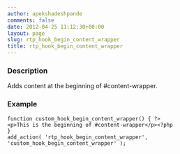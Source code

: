 ```yaml
---
author: apekshadeshpande
comments: false
date: 2012-04-25 11:12:30+00:00
layout: page
slug: rtp_hook_begin_content_wrapper
title: rtp_hook_begin_content_wrapper
---
```


### Description


Adds content at the beginning of #content-wrapper.


### Example



    
    function custom_hook_begin_content_wrapper() { ?>
    <p>This is the beginning of #content-wrapper</p><?php
    }
    add_action( 'rtp_hook_begin_content_wrapper', 'custom_hook_begin_content_wrapper' );

